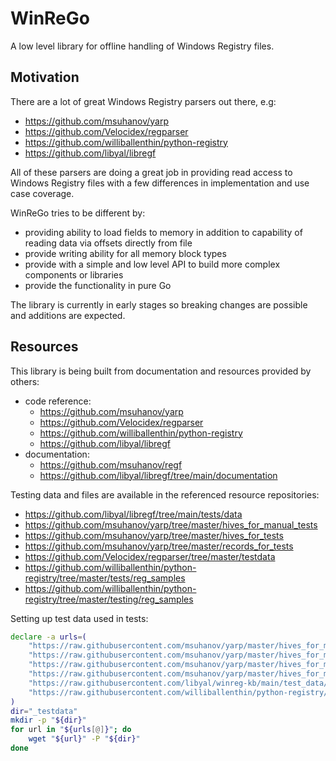 # WinReGo

A low level library for offline handling of Windows Registry files.

## Motivation

There are a lot of great Windows Registry parsers out there, e.g:
- https://github.com/msuhanov/yarp
- https://github.com/Velocidex/regparser
- https://github.com/williballenthin/python-registry
- https://github.com/libyal/libregf

All of these parsers are doing a great job in providing read access to Windows Registry files with a few differences in implementation and use case coverage.

WinReGo tries to be different by:
- providing ability to load fields to memory in addition to capability of reading data via offsets directly from file
- provide writing ability for all memory block types
- provide with a simple and low level API to build more complex components or libraries
- provide the functionality in pure Go

The library is currently in early stages so breaking changes are possible and additions are expected.

## Resources

This library is being built from documentation and resources provided by others:
- code reference:
  - https://github.com/msuhanov/yarp
  - https://github.com/Velocidex/regparser
  - https://github.com/williballenthin/python-registry
  - https://github.com/libyal/libregf
- documentation:
  - https://github.com/msuhanov/regf
  - https://github.com/libyal/libregf/tree/main/documentation

Testing data and files are available in the referenced resource repositories:
- https://github.com/libyal/libregf/tree/main/tests/data
- https://github.com/msuhanov/yarp/tree/master/hives_for_manual_tests
- https://github.com/msuhanov/yarp/tree/master/hives_for_tests
- https://github.com/msuhanov/yarp/tree/master/records_for_tests
- https://github.com/Velocidex/regparser/tree/master/testdata
- https://github.com/williballenthin/python-registry/tree/master/tests/reg_samples
- https://github.com/williballenthin/python-registry/tree/master/testing/reg_samples

Setting up test data used in tests:
```sh
declare -a urls=(
	"https://raw.githubusercontent.com/msuhanov/yarp/master/hives_for_manual_tests/FuseHive"
	"https://raw.githubusercontent.com/msuhanov/yarp/master/hives_for_manual_tests/FuseHive2"
	"https://raw.githubusercontent.com/msuhanov/yarp/master/hives_for_manual_tests/FuseHive3"
	"https://raw.githubusercontent.com/msuhanov/yarp/master/hives_for_manual_tests/FuseHive4"
	"https://raw.githubusercontent.com/libyal/winreg-kb/main/test_data/SAM"
	"https://raw.githubusercontent.com/williballenthin/python-registry/master/testing/reg_samples/new_log_1/SYSTEM"
)
dir="_testdata"
mkdir -p "${dir}"
for url in "${urls[@]}"; do
	wget "${url}" -P "${dir}"
done
```
